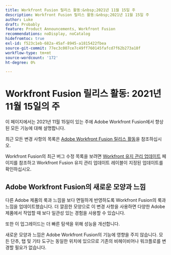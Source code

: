 ```yaml
---
title: Workfront Fusion 릴리스 활동:&nbsp;2021년 11월 15일 주
description: Workfront Fusion 릴리스 활동:&nbsp;2021년 11월 15일 주
author: Luke
draft: Probably
feature: Product Announcements, Workfront Fusion
recommendations: noDisplay, noCatalog
hidefromtoc: true
exl-id: f523c1eb-682a-45af-8945-a1815422fbea
source-git-commit: 77ec3c007ce7c49ff760145fafcd7f62b273a18f
workflow-type: tm+mt
source-wordcount: '172'
ht-degree: 0%

---
```


# Workfront Fusion 릴리스 활동: 2021년 11월 15일의 주

이 페이지에서는 2021년 11월 15일이 있는 주에 Adobe Workfront Fusion에서 향상된 모든 기능에 대해 설명합니다.

최근 모든 변경 사항의 목록은 [Adobe Workfront Fusion 릴리스 활동](/help/workfront-fusion/fusion-product-releases/fusion-release-activity.md)을 참조하십시오.

Workfront Fusion의 최근 버그 수정 목록을 보려면 [Workfront 유지 관리 업데이트](https://experienceleague.adobe.com/docs/workfront-known-issues/releases/current-updates.html) 페이지를 참조하고 Workfront Fusion 유지 관리 업데이트 레이블이 지정된 업데이트를 확인하십시오.

## Adobe Workfront Fusion의 새로운 모양과 느낌

다른 Adobe 제품의 룩과 느낌을 보다 면밀하게 반영하도록 Workfront Fusion의 룩과 느낌을 업데이트했습니다. 더 깔끔한 모양으로 이 변경 사항을 사용하면 다양한 Adobe 제품에서 작업할 때 보다 일관성 있는 경험을 사용할 수 있습니다.

또한 이 업그레이드는 더 빠른 탐색을 위해 성능을 개선합니다.

새로운 모양과 느낌은 Adobe Workfront Fusion의 기능에 영향을 주지 않습니다. 모든 단추, 탭 및 기타 도구는 동일한 위치에 있으므로 기존의 비헤이비어나 워크플로를 변경할 필요가 없습니다.
